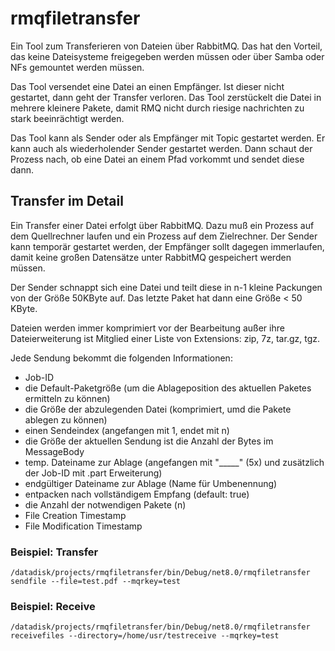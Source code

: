 # rmqfiletransfer

Ein Tool zum Transferieren von Dateien über RabbitMQ. Das hat den Vorteil, das keine Dateisysteme freigegeben werden müssen oder 
über Samba oder NFs gemountet werden müssen.

Das Tool versendet eine Datei an einen Empfänger. Ist dieser nicht gestartet, dann geht der Transfer verloren. Das Tool zerstückelt die
Datei in mehrere kleinere Pakete, damit RMQ nicht durch riesige nachrichten zu stark beeinrächtigt werden.

Das Tool kann als Sender oder als Empfänger mit Topic gestartet werden. Er kann auch als wiederholender Sender gestartet werden. Dann schaut 
der Prozess nach, ob eine Datei an einem Pfad vorkommt und sendet diese dann.

## Transfer im Detail

Ein Transfer einer Datei erfolgt über RabbitMQ. Dazu muß ein Prozess auf dem Quellrechner laufen und ein Prozess auf dem Zielrechner.
Der Sender kann temporär gestartet werden, der Empfänger sollt dagegen immerlaufen, damit keine großen Datensätze unter RabbitMQ gespeichert werden müssen.

Der Sender schnappt sich eine Datei und teilt diese in n-1 kleine Packungen von der Größe 50KByte auf. Das letzte Paket hat dann eine Größe < 50 KByte. 

Dateien werden immer komprimiert vor der Bearbeitung außer ihre Dateierweiterung ist Mitglied einer Liste von Extensions: zip, 7z, tar.gz, tgz.

Jede Sendung bekommt die folgenden Informationen:

* Job-ID
* die Default-Paketgröße (um die Ablageposition des aktuellen Paketes ermitteln zu können)
* die Größe der abzulegenden Datei (komprimiert, umd die Pakete ablegen zu können)
* einen Sendeindex (angefangen mit 1, endet mit n)
* die Größe der aktuellen Sendung ist die Anzahl der Bytes im MessageBody
* temp. Dateiname zur Ablage (angefangen mit "_____" (5x) und zusätzlich der Job-ID mit .part Erweiterung)
* endgültiger Dateiname zur Ablage (Name für Umbenennung)
* entpacken nach vollständigem Empfang (default: true)
* die Anzahl der notwendigen Pakete (n)
* File Creation Timestamp
* File Modification Timestamp

### Beispiel: Transfer

`/datadisk/projects/rmqfiletransfer/bin/Debug/net8.0/rmqfiletransfer sendfile --file=test.pdf --mqrkey=test`

### Beispiel: Receive

`/datadisk/projects/rmqfiletransfer/bin/Debug/net8.0/rmqfiletransfer receivefiles --directory=/home/usr/testreceive --mqrkey=test`

